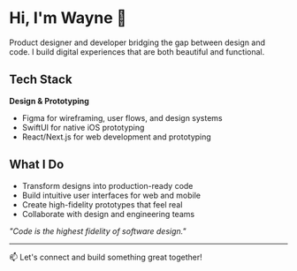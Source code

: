 # Hi, I'm Wayne 👋

Product designer and developer bridging the gap between design and code. I build digital experiences that are both beautiful and functional.

## Tech Stack
**Design & Prototyping**
- Figma for wireframing, user flows, and design systems
- SwiftUI for native iOS prototyping
- React/Next.js for web development and prototyping

## What I Do
- Transform designs into production-ready code
- Build intuitive user interfaces for web and mobile
- Create high-fidelity prototypes that feel real
- Collaborate with design and engineering teams

*"Code is the highest fidelity of software design."*

---
📫 Let's connect and build something great together!
